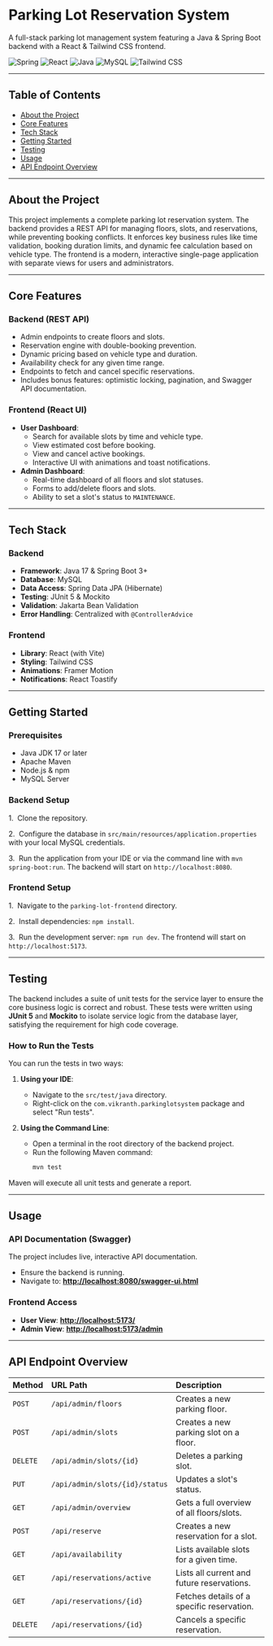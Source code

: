 # Parking Lot Reservation System

A full-stack parking lot management system featuring a Java & Spring Boot backend with a React & Tailwind CSS frontend.

![Spring](https://img.shields.io/badge/Spring_Boot-3.3.4-6DB33F?style=for-the-badge&logo=spring)
![React](https://img.shields.io/badge/React-19-61DAFB?style=for-the-badge&logo=react)
![Java](https://img.shields.io/badge/Java-17-007396?style=for-the-badge&logo=openjdk)
![MySQL](https://img.shields.io/badge/MySQL-8.0-4479A1?style=for-the-badge&logo=mysql)
![Tailwind CSS](https://img.shields.io/badge/Tailwind_CSS-4-06B6D4?style=for-the-badge&logo=tailwindcss)

---

## Table of Contents
* [About the Project](#about-the-project)
* [Core Features](#core-features)
* [Tech Stack](#tech-stack)
* [Getting Started](#getting-started)
* [Testing](#testing)
* [Usage](#usage)
* [API Endpoint Overview](#api-endpoint-overview)

---

## About the Project

This project implements a complete parking lot reservation system. The backend provides a REST API for managing floors, slots, and reservations, while preventing booking conflicts. It enforces key business rules like time validation, booking duration limits, and dynamic fee calculation based on vehicle type. The frontend is a modern, interactive single-page application with separate views for users and administrators.

---

## Core Features

### Backend (REST API)
* Admin endpoints to create floors and slots.
* Reservation engine with double-booking prevention.
* Dynamic pricing based on vehicle type and duration.
* Availability check for any given time range.
* Endpoints to fetch and cancel specific reservations.
* Includes bonus features: optimistic locking, pagination, and Swagger API documentation.

### Frontend (React UI)
* **User Dashboard**:
    * Search for available slots by time and vehicle type.
    * View estimated cost before booking.
    * View and cancel active bookings.
    * Interactive UI with animations and toast notifications.
* **Admin Dashboard**:
    * Real-time dashboard of all floors and slot statuses.
    * Forms to add/delete floors and slots.
    * Ability to set a slot's status to `MAINTENANCE`.

---

## Tech Stack

### Backend
* **Framework**: Java 17 & Spring Boot 3+
* **Database**: MySQL
* **Data Access**: Spring Data JPA (Hibernate)
* **Testing**: JUnit 5 & Mockito
* **Validation**: Jakarta Bean Validation
* **Error Handling**: Centralized with `@ControllerAdvice`

### Frontend
* **Library**: React (with Vite)
* **Styling**: Tailwind CSS
* **Animations**: Framer Motion
* **Notifications**: React Toastify

---

## Getting Started

### Prerequisites
* Java JDK 17 or later
* Apache Maven
* Node.js & npm
* MySQL Server

### Backend Setup
1.  Clone the repository.

2.  Configure the database in `src/main/resources/application.properties` with your local MySQL credentials.

3.  Run the application from your IDE or via the command line with `mvn spring-boot:run`. The backend will start on `http://localhost:8080`.

### Frontend Setup
1.  Navigate to the `parking-lot-frontend` directory.

2.  Install dependencies: `npm install`.

3.  Run the development server: `npm run dev`. The frontend will start on `http://localhost:5173`.

---

## Testing

The backend includes a suite of unit tests for the service layer to ensure the core business logic is correct and robust. These tests were written using **JUnit 5** and **Mockito** to isolate service logic from the database layer, satisfying the requirement for high code coverage.

### How to Run the Tests
You can run the tests in two ways:

1.  **Using your IDE**:
    * Navigate to the `src/test/java` directory.
    * Right-click on the `com.vikranth.parkinglotsystem` package and select "Run tests".

2.  **Using the Command Line**:
    * Open a terminal in the root directory of the backend project.
    * Run the following Maven command:
        ```bash
        mvn test
        ```
Maven will execute all unit tests and generate a report.

---

## Usage

### API Documentation (Swagger)
The project includes live, interactive API documentation.
* Ensure the backend is running.
* Navigate to: **[http://localhost:8080/swagger-ui.html](http://localhost:8080/swagger-ui.html)**

### Frontend Access
* **User View**: **[http://localhost:5173/](http://localhost:5173/)**
* **Admin View**: **[http://localhost:5173/admin](http://localhost:5173/admin)**

---

## API Endpoint Overview

| Method | URL Path | Description |
| :--- | :--- | :--- |
| `POST` | `/api/admin/floors` | Creates a new parking floor. |
| `POST` | `/api/admin/slots` | Creates a new parking slot on a floor. |
| `DELETE` | `/api/admin/slots/{id}` | Deletes a parking slot. |
| `PUT` | `/api/admin/slots/{id}/status` | Updates a slot's status. |
| `GET` | `/api/admin/overview` | Gets a full overview of all floors/slots. |
| `POST` | `/api/reserve` | Creates a new reservation for a slot. |
| `GET` | `/api/availability` | Lists available slots for a given time. |
| `GET` | `/api/reservations/active` | Lists all current and future reservations. |
| `GET` | `/api/reservations/{id}` | Fetches details of a specific reservation. |
| `DELETE` | `/api/reservations/{id}` | Cancels a specific reservation. |
